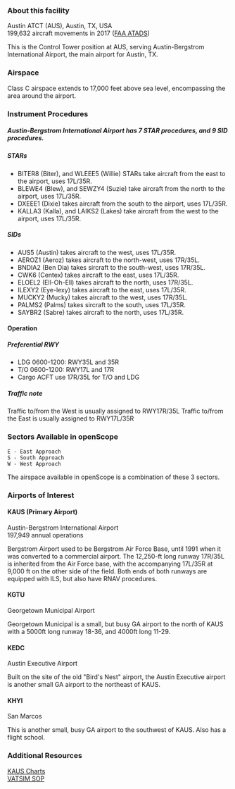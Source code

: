 ### About this facility

Austin ATCT (AUS), Austin, TX, USA  
199,632 aircraft movements in 2017 ([FAA ATADS](https://aspm.faa.gov/opsnet/sys/Airport.asp))

This is the Control Tower position at AUS, serving Austin-Bergstrom International Airport, the main airport for Austin, TX.

### Airspace

Class C airspace extends to 17,000 feet above sea level, encompassing the area around the airport.

### Instrument Procedures

##### Austin-Bergstrom International Airport has 7 STAR procedures, and 9 SID procedures. 

##### STARs
- BITER8 (Biter), and WLEEE5 (Willie) STARs take aircraft from the east to the airport, uses 17L/35R.
- BLEWE4 (Blew), and SEWZY4 (Suzie) take aircraft from the north to the airport, uses 17L/35R.
- DXEEE1 (Dixie) takes aircraft from the south to the airport, uses 17L/35R.
- KALLA3 (Kalla), and LAIKS2 (Lakes) take aircraft from the west to the airport, uses 17L/35R.

##### SIDs
- AUS5 (Austin) takes aircraft to the west, uses 17L/35R.
- AEROZ1 (Aeroz) takes aircraft to the north-west, uses 17R/35L.
- BNDIA2 (Ben Dia) takes sircraft to the south-west, uses 17R/35L.
- CWK6 (Centex) takes aircraft to the east, uses 17L/35R.
- ELOEL2 (Ell-Oh-Ell) takes aircraft to the north, uses 17R/35L.
- ILEXY2 (Eye-lexy) takes aircraft to the east, uses 17L/35R.
- MUCKY2 (Mucky) takes aircraft to the west, uses 17R/35L.
- PALMS2 (Palms) takes sircraft to the south, uses 17L/35R.
- SAYBR2 (Sabre) takes aircraft to the north, uses 17L/35R.

#### Operation

##### Preferential RWY

- LDG 0600-1200: RWY35L and 35R
- T/O 0600-1200: RWY17L and 17R
- Cargo ACFT use 17R/35L for T/O and LDG

##### Traffic note

Traffic to/from the West is usually assigned to RWY17R/35L Traffic to/from the East is usually assigned to RWY17L/35R

### Sectors Available in openScope

```
E - East Approach
S - South Approach
W - West Approach
```
The airspace available in openScope is a combination of these 3 sectors.

### Airports of Interest

#### KAUS (Primary Airport)

Austin-Bergstrom International Airport  
197,949 annual operations

Bergstrom Airport used to be Bergstrom Air Force Base, until 1991 when it was converted to a commercial airport. The 12,250-ft long runway 17R/35L is inherited from the Air Force base, with the accompanying 17L/35R at 9,000 ft on the other side of the field. Both ends of both runways are equipped with ILS, but also have RNAV procedures.

#### KGTU

Georgetown Municipal Airport

Georgetown Municipal is a small, but busy GA airport to the north of KAUS with a 5000ft long runway 18-36, and 4000ft long 11-29.

#### KEDC

Austin Executive Airport

Built on the site of the old "Bird's Nest" airport, the Austin Executive airport is another small GA airport to the northeast of KAUS.

#### KHYI

San Marcos

This is another small, busy GA airport to the southwest of KAUS. Also has a flight school.

### Additional Resources

[KAUS Charts](https://skyvector.com/airport/AUS/Austin-Bergstrom-International-Airport)  
[VATSIM SOP](https://www.zhuartcc.org/files/SOP%20-%20Austin%20TRACON.pdf)
